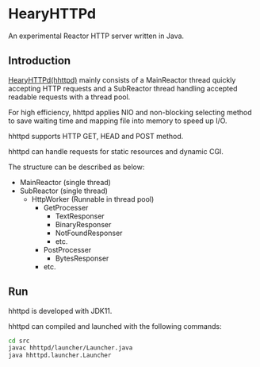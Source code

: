 # HearyHTTPd
An experimental Reactor HTTP server written in Java.

## Introduction

[HearyHTTPd(hhttpd)](https://github.com/HearyShen/HearyHTTPd) mainly consists of a MainReactor thread quickly accepting HTTP requests and a SubReactor thread handling accepted readable requests with a thread pool.

For high efficiency, hhttpd applies NIO and non-blocking selecting method to save waiting time and mapping file into memory to speed up I/O.

hhttpd supports HTTP GET, HEAD and POST method.

hhttpd can handle requests for static resources and dynamic CGI.

The structure can be described as below:

- MainReactor (single thread)
- SubReactor (single thread)
  - HttpWorker (Runnable in thread pool)
    - GetProcesser
      - TextResponser
      - BinaryResponser
      - NotFoundResponser
      - etc.
    - PostProcesser
      - BytesResponser
    - etc.

## Run

hhttpd is developed with JDK11.

hhttpd can compiled and launched with the following commands:

```bash
cd src
javac hhttpd/launcher/Launcher.java
java hhttpd.launcher.Launcher
```

